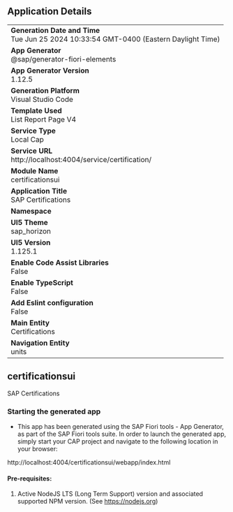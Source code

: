 ## Application Details
|               |
| ------------- |
|**Generation Date and Time**<br>Tue Jun 25 2024 10:33:54 GMT-0400 (Eastern Daylight Time)|
|**App Generator**<br>@sap/generator-fiori-elements|
|**App Generator Version**<br>1.12.5|
|**Generation Platform**<br>Visual Studio Code|
|**Template Used**<br>List Report Page V4|
|**Service Type**<br>Local Cap|
|**Service URL**<br>http://localhost:4004/service/certification/
|**Module Name**<br>certificationsui|
|**Application Title**<br>SAP Certifications|
|**Namespace**<br>|
|**UI5 Theme**<br>sap_horizon|
|**UI5 Version**<br>1.125.1|
|**Enable Code Assist Libraries**<br>False|
|**Enable TypeScript**<br>False|
|**Add Eslint configuration**<br>False|
|**Main Entity**<br>Certifications|
|**Navigation Entity**<br>units|

## certificationsui

SAP Certifications

### Starting the generated app

-   This app has been generated using the SAP Fiori tools - App Generator, as part of the SAP Fiori tools suite.  In order to launch the generated app, simply start your CAP project and navigate to the following location in your browser:

http://localhost:4004/certificationsui/webapp/index.html

#### Pre-requisites:

1. Active NodeJS LTS (Long Term Support) version and associated supported NPM version.  (See https://nodejs.org)



